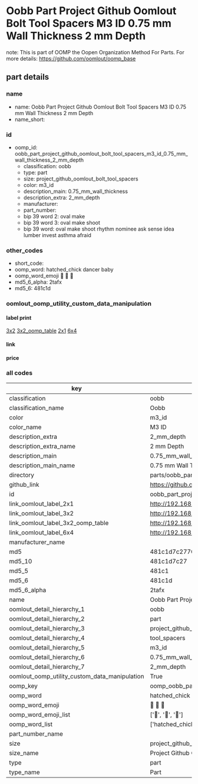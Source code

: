 # Oobb Part Project Github Oomlout Bolt Tool Spacers M3 ID 0.75 mm Wall Thickness 2 mm Depth  

note: This is part of OOMP the Oopen Organization Method For Parts. For more details: https://github.com/oomlout/oomp_base

##  part details
  







### name
* name: Oobb Part Project Github Oomlout Bolt Tool Spacers M3 ID 0.75 mm Wall Thickness 2 mm Depth
* name_short: 
### id
* oomp_id: oobb_part_project_github_oomlout_bolt_tool_spacers_m3_id_0.75_mm_wall_thickness_2_mm_depth
  * classification: oobb
  * type: part
  * size: project_github_oomlout_bolt_tool_spacers
  * color: m3_id
  * description_main: 0.75_mm_wall_thickness
  * description_extra: 2_mm_depth
  * manufacturer: 
  * part_number: 
  * bip 39 word 2: oval make
  * bip 39 word 3: oval make shoot
  * bip 39 word: oval make shoot rhythm nominee ask sense idea lumber invest asthma afraid

### other_codes
* short_code: 
* oomp_word: hatched_chick dancer baby
* oomp_word_emoji :hatched_chick: :dancer: :baby:
* md5_6_alpha: 2tafx
* md5_6: 481c1d






### oomlout_oomp_utility_custom_data_manipulation
#### label print
[3x2](http://192.168.1.245:1112/?label=oomp%202tafx)
[3x2_oomp_table](http://192.168.1.108:1112/?label=oomp%202tafx)
[2x1](http://192.168.1.242:1112/?label=oomp%202tafx)
[6x4](http://192.168.1.55:1112/?label=oomp%202tafx)    

#### link

                              

#### price







### all codes 
| key | value |  
| --- | --- |  
| classification | oobb |  
| classification_name | Oobb |  
| color | m3_id |  
| color_name | M3 ID |  
| description_extra | 2_mm_depth |  
| description_extra_name | 2 mm Depth |  
| description_main | 0.75_mm_wall_thickness |  
| description_main_name | 0.75 mm Wall Thickness |  
| directory | parts/oobb_part_project_github_oomlout_bolt_tool_spacers_m3_id_0.75_mm_wall_thickness_2_mm_depth |  
| github_link | https://github.com/oomlout/oomlout_oomp_part_src/tree/main/parts/oobb_part_project_github_oomlout_bolt_tool_spacers_m3_id_0.75_mm_wall_thickness_2_mm_depth |  
| id | oobb_part_project_github_oomlout_bolt_tool_spacers_m3_id_0.75_mm_wall_thickness_2_mm_depth |  
| link_oomlout_label_2x1 | http://192.168.1.242:1112/?label=oomp%202tafx |  
| link_oomlout_label_3x2 | http://192.168.1.245:1112/?label=oomp%202tafx |  
| link_oomlout_label_3x2_oomp_table | http://192.168.1.108:1112/?label=oomp%202tafx |  
| link_oomlout_label_6x4 | http://192.168.1.55:1112/?label=oomp%202tafx |  
| manufacturer_name |  |  
| md5 | 481c1d7c27707878354afb8d8d21a4ed |  
| md5_10 | 481c1d7c27 |  
| md5_5 | 481c1 |  
| md5_6 | 481c1d |  
| md5_6_alpha | 2tafx |  
| name | Oobb Part Project Github Oomlout Bolt Tool Spacers M3 ID 0.75 mm Wall Thickness 2 mm Depth |  
| oomlout_detail_hierarchy_1 | oobb |  
| oomlout_detail_hierarchy_2 | part |  
| oomlout_detail_hierarchy_3 | project_github_bolt |  
| oomlout_detail_hierarchy_4 | tool_spacers |  
| oomlout_detail_hierarchy_5 | m3_id |  
| oomlout_detail_hierarchy_6 | 0.75_mm_wall_thickness |  
| oomlout_detail_hierarchy_7 | 2_mm_depth |  
| oomlout_oomp_utility_custom_data_manipulation | True |  
| oomp_key | oomp_oobb_part_project_github_oomlout_bolt_tool_spacers_m3_id_0.75_mm_wall_thickness_2_mm_depth |  
| oomp_word | hatched_chick dancer baby |  
| oomp_word_emoji | :hatched_chick: :dancer: :baby: |  
| oomp_word_emoji_list | [':hatched_chick:', ':dancer:', ':baby:'] |  
| oomp_word_list | ['hatched_chick', 'dancer', 'baby'] |  
| part_number_name |  |  
| size | project_github_oomlout_bolt_tool_spacers |  
| size_name | Project Github Oomlout Bolt Tool Spacers |  
| type | part |  
| type_name | Part |  
